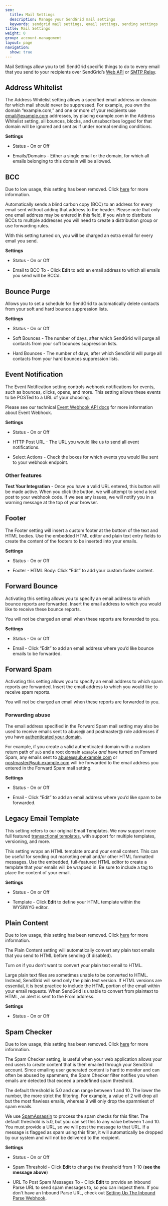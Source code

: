 ```yaml
---
seo:
  title: Mail Settings
  description: Manage your SendGrid mail settings
  keywords: sendgrid mail settings, email settings, sending settings
title: Mail Settings
weight: 0
group: account-management
layout: page
navigation:
  show: true
---
```


Mail Settings allow you to tell SendGrid specific things to do to every email that you send to your recipients over SendGrid’s [Web API]({{root_url}}/api-reference/) or [SMTP Relay]({{root_url}}/glossary/smtp-relay/).

## Address Whitelist

The Address Whitelist setting allows a specified email address or domain for which mail should never be suppressed. For example, you own the domain “example.com,” and one or more of your recipients use email@example.com addresses, by placing example.com in the Address Whitelist setting, all bounces, blocks, and unsubscribes logged for that domain will be ignored and sent as if under normal sending conditions.

**Settings**

- Status - On or Off

- Emails/Domains - Either a single email or the domain, for which all emails belonging to this domain will be allowed.

## BCC

<call-out type="warning">

Due to low usage, this setting has been removed. Click [here]({{root_url}}/ui/account-and-settings/retired-mail-settings/) for more information.

</call-out>

Automatically sends a blind carbon copy (BCC) to an address for every email sent without adding that address to the header. Please note that only one email address may be entered in this field, if you wish to distribute BCCs to multiple addresses you will need to create a distribution group or use forwarding rules.

<call-out type="warning">

With this setting turned on, you will be charged an extra email for every email you send.

</call-out>

**Settings**

- Status - On or Off

- Email to BCC To - Click **Edit** to add an email address to which all emails you send will be BCCd.

## Bounce Purge

Allows you to set a schedule for SendGrid to automatically delete contacts from your soft and hard bounce suppression lists.

**Settings**

- Status - On or Off

- Soft Bounces - The number of days, after which SendGrid will purge all contacts from your soft bounces suppression lists.

- Hard Bounces - The number of days, after which SendGrid will purge all contacts from your hard bounces suppression lists.

## Event Notification

The Event Notification setting controls webhook notifications for events, such as bounces, clicks, opens, and more. This setting allows these events to be POSTed to a URL of your choosing.

Please see our technical [Event Webhook API docs](/API_Reference/Webhooks/event.html) for more information about Event Webhook.

**Settings**

- Status - On or Off

- HTTP Post URL - The URL you would like us to send all event notifications.

- Select Actions - Check the boxes for which events you would like sent to your webhook endpoint.

### Other features

**Test Your Integration** - Once you have a valid URL entered, this button will be made active. When you click the button, we will attempt to send a test post to your webhook code. If we see any issues, we will notify you in a warning message at the top of your browser.

## Footer

The Footer setting will insert a custom footer at the bottom of the text and HTML bodies. Use the embedded HTML editor and plain text entry fields to create the content of the footers to be inserted into your emails.

**Settings**

- Status - On or Off

- Footer - HTML Body: Click “Edit” to add your custom footer content.

## Forward Bounce

Activating this setting allows you to specify an email address to which bounce reports are forwarded. Insert the email address to which you would like to receive these bounce reports.

<call-out>

You will not be charged an email when these reports are forwarded to you.

</call-out>

**Settings**

- Status - On or Off

- Email - Click “Edit” to add an email address where you’d like bounce emails to be forwarded.

## Forward Spam

Activating this setting allows you to specify an email address to which spam reports are forwarded. Insert the email address to which you would like to receive spam reports.

<call-out>

You will not be charged an email when these reports are forwarded to you.

</call-out>

### Forwarding abuse

The email address specified in the Forward Spam mail setting may also be used to receive emails sent to abuse@ and postmaster@ role addresses if you have [authenticated your domain]({{root_url}}/ui/account-and-settings/how-to-set-up-domain-authentication/).

For example, if you create a valid authenticated domain with a custom return path of `sub` and a root domain `example` _and_ have turned on Forward Spam, any emails sent to abuse@sub.example.com or postmaster@sub.example.com will be forwarded to the email address you entered in the Forward Spam mail setting.

**Settings**

- Status - On or Off

- Email - Click “Edit” to add an email address where you’d like spam to be forwarded.

## Legacy Email Template

<call-out type="warning">

This setting refers to our original Email Templates. We now support more full featured [transactional templates]({{root_url}}/ui/sending-email/how-to-send-an-email-with-dynamic-transactional-templates/), with support for multiple templates, versioning, and more.

</call-out>

This setting wraps an HTML template around your email content. This can be useful for sending out marketing email and/or other HTML formatted messages. Use the embedded, full-featured HTML editor to create a template that your emails will be wrapped in. Be sure to include a tag to place the content of your email.

**Settings**

- Status - On or Off

- Template - Click **Edit** to define your HTML template within the WYSIWYG editor.

## Plain Content

<call-out type="warning">

Due to low usage, this setting has been removed. Click [here]({{root_url}}/ui/account-and-settings/retired-mail-settings/) for more information.

</call-out>

The Plain Content setting will automatically convert any plain text emails that you send to HTML before sending (if disabled).

Turn _on_ if you don't want to convert your plain text email to HTML.

<call-out>

Large plain text files are sometimes unable to be converted to HTML. Instead, SendGrid will send only the plain text version. If HTML versions are essential, it is best practice to include the HTML portion of the email within your email requests. When SendGrid is unable to convert from plaintext to HTML, an alert is sent to the From address.

</call-out>

**Settings**

- Status - On or Off

## Spam Checker

<call-out type="warning">

Due to low usage, this setting has been removed. Click [here]({{root_url}}/ui/account-and-settings/retired-mail-settings/) for more information.

</call-out>

The Spam Checker setting, is useful when your web application allows your end users to create content that is then emailed through your SendGrid account. Since emailing user generated content is hard to monitor and can often be abused by spammers, the Spam Checker filter notifies you when emails are detected that exceed a predefined spam threshold.

<call-out type="warning">

The default threshold is 5.0 and can range between 1 and 10. The lower the number, the more strict the filtering. For example, a value of 2 will drop all but the most flawless emails, whereas 9 will only drop the spammiest of spam emails.

</call-out>

We use [SpamAssassin](http://spamassassin.apache.org/full/3.4.x/doc/Mail_SpamAssassin_Conf.html#scoring_options) to process the spam checks for this filter. The default threshold is 5.0, but you can set this to any value between 1 and 10. You must provide a URL, so we will post the message to that URL. If a message is flagged as spam using this filter, it will automatically be dropped by our system and will not be delivered to the recipient.

**Settings**

- Status - On or Off

- Spam Threshold - Click **Edit** to change the threshold from 1-10 (**see the message above**)

- URL To Post Spam Messages To - Click **Edit** to provide an Inbound Parse URL to send spam messages to, so you can inspect them. If you don't have an Inbound Parse URL, check out [Setting Up The Inbound Parse Webhook]({{root_url}}/for-developers/parsing-email/inbound-email/).
